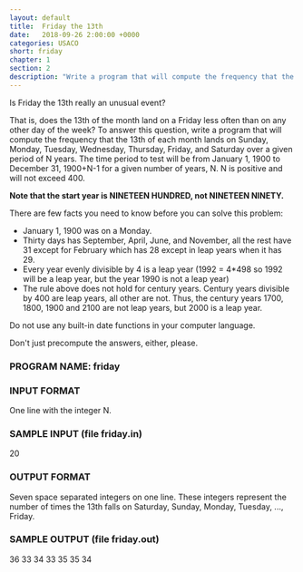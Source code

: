 ```yaml
---
layout: default
title:  Friday the 13th
date:   2018-09-26 2:00:00 +0000
categories: USACO
short: friday
chapter: 1
section: 2
description: "Write a program that will compute the frequency that the 13th of each month lands on Sunday, Monday, Tuesday, Wednesday, Thursday, Friday, and Saturday over a given period of N years."
---
```


Is Friday the 13th really an unusual event?

That is, does the 13th of the month land on a Friday less often than on any other day of the week? To answer this question, write a program that will compute the frequency that the 13th of each month lands on Sunday, Monday, Tuesday, Wednesday, Thursday, Friday, and Saturday over a given period of N years. The time period to test will be from January 1, 1900 to December 31, 1900+N-1 for a given number of years, N. N is positive and will not exceed 400.

**Note that the start year is NINETEEN HUNDRED, not NINETEEN NINETY.**

There are few facts you need to know before you can solve this problem:

*   January 1, 1900 was on a Monday.
*   Thirty days has September, April, June, and November, all the rest have 31 except for February which has 28 except in leap years when it has 29.
*   Every year evenly divisible by 4 is a leap year (1992 = 4\*498 so 1992 will be a leap year, but the year 1990 is not a leap year)
*   The rule above does not hold for century years. Century years divisible by 400 are leap years, all other are not. Thus, the century years 1700, 1800, 1900 and 2100 are not leap years, but 2000 is a leap year.

Do not use any built-in date functions in your computer language.

Don't just precompute the answers, either, please.

### PROGRAM NAME: friday

### INPUT FORMAT

One line with the integer N.

### SAMPLE INPUT (file friday.in)

20

### OUTPUT FORMAT

Seven space separated integers on one line. These integers represent the number of times the 13th falls on Saturday, Sunday, Monday, Tuesday, ..., Friday.

### SAMPLE OUTPUT (file friday.out)

36 33 34 33 35 35 34